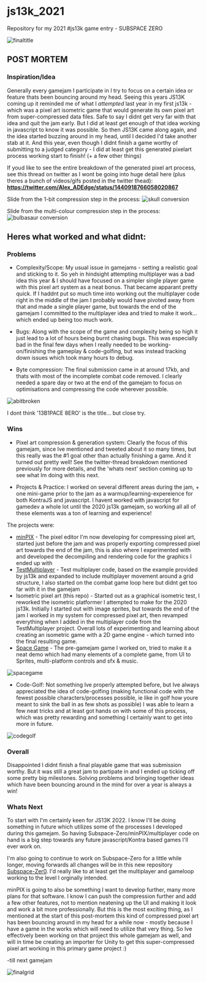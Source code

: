 # js13k_2021
Repository for my 2021 #js13k game entry - SUBSPACE ZERO

![finaltitle](finaltitle.gif)

## POST MORTEM

### Inspiration/Idea 
Generally every gamejam I participate in I try to focus on a certain idea or feature thats been bouncing around my head. 
Seeing this years JS13K coming up it reminded me of what I *attempted* last year in my first js13k - which was a pixel art isometric game that would generate its own pixel art from super-compressed data files.
Safe to say I didnt get very far with that idea and quit the jam early. But I did at least get enough of that idea working in javascript to know it was possible. 
So then JS13K came along again, and the idea started buzzing around in my head, until I decided I'd take another stab at it. 
And this year, even though I didnt finish a game worthy of submitting to a judged category - I did at least get this generated pixelart process working start to finish! (+ a few other things)

If youd like to see the entire breakdown of the generated pixel art process, see this thread on twitter as I wont be going into huge detail here (plus theres a bunch of videos/gifs posted in the twitter thead): **https://twitter.com/Alex_ADEdge/status/1440918766058020867**

Slide from the 1-bit compression step in the process:
![skull conversion](docs/skull_conversion.png)

Slide from the multi-colour compression step in the process:
![bulbasaur conversion](docs/bulba_conversion.png)

## Heres what worked and what didnt:

### Problems

* Complexity/Scope: My usual issue in gamejams - setting a realistic goal and sticking to it. So yeh in hindsight attempting multiplayer was a bad idea this year & I should have focused on a simpler single player game with this pixel art system as a neat bonus. That became apparant pretty quick. If I haddnt put so much time into working out the multiplayer code right in the middle of the jam I probably would have pivoted away from that and made a single player game, but towards the end of the gamejam I committed to the multiplayer idea and tried to make it work... which ended up being too much work.

* Bugs: Along with the scope of the game and complexity being so high it just lead to a lot of hours being burnt chasing bugs. This was especially bad in the final few days when I really needed to be working-on/finishing the gameplay & code-golfing, but was instead tracking down  issues which took many hours to debug.

* Byte compression: The final submission came in at around 17kb, and thats with most of the incomplete combat code removed. I clearly needed a spare day or two at the end of the gamejam to focus on optimisations and compressing the code wherever possible.

![abitbroken](docs/broken.gif)

I dont think '13B1PACE 8ERO' is the title... but close try.

### Wins 

* Pixel art compression & generation system: Clearly the focus of this gamejam, since Ive mentioned and tweeted about it so many times, but this really was the #1 goal other than actually finishing a game. And it turned out pretty well! See the twitter-thread breakdown mentioned previously for more details, and the 'whats next' section coming up to see what Im doing with this next.

* Projects & Practice: I worked on several different areas during the jam, + one mini-game prior to the jam as a warmup/learning-expereience for both KontraJS and javascript. I havent worked with javascript for gamedev a whole lot until the 2020 js13k gamejam, so working all all of these elements was a ton of learning and experience! 
 
The projects were:
   * [minPIX](https://github.com/AD-Edge/minPIX) - The pixel editor I'm now developing for compressing pixel art, started just before the jam and was properly exporting compressed pixel art towards the end of the jam, this is also where I experimented with and developed the decompiling and rendering code for the graphics I ended up with
   * [TestMultiplayer](https://github.com/AD-Edge/TestMP) - Test multiplayer code, based on the example provided by js13k and expanded to include multiplayer movement around a grid structure, I also started on the combat game loop here but didnt get too far with it in the gamejam
   * Isometric pixel art (this repo) - Started out as a graphical isometric test, I reworked the isometric platformer I attempted to make for the 2020 js13k. Initially I started out with image sprites, but towards the end of the jam I worked in my system for compressed pixel art, then revamped everything when I added in the multiplayer code from the TestMultiplayer project. Overall lots of experimenting and learning about creating an isometric game with a 2D game engine - which turned into the final resulting game. 
   * [Space Game](https://github.com/AD-Edge/SpaceGameTest) - The pre-gamejam game I worked on, tried to make it a neat demo which had many elements of a complete game, from UI to Sprites, multi-platform controls and sfx & music.

![spacegame](docs/spacegame2.gif)

* Code-Golf: Not something Ive properly attempted before, but Ive always appreciated the idea of code-golfing (making functional code with the fewest possible characters/processes possible, ie like in golf how youre meant to sink the ball in as few shots as possible)
I was able to learn a few neat tricks and at least got hands on with some of this process, which was pretty rewarding and something I certainly want to get into more in future.

![codegolf](docs/codegolf2.png)

### Overall
Disappointed I didnt finish a final playable game that was submission worthy. But it was still a great jam to partipate in and I ended up ticking off some pretty big milestones. Solving problems and bringing together ideas which have been bouncing around in the mind for over a year is always a win!

### Whats Next 
To start with I'm certainly keen for JS13K 2022. I know I'll be doing something in future which utilizes some of the processes I developed during this gamejam. So having Subspace-Zero/minPIX/multiplayer code on hand is a big step towards any future javascript/Kontra based games I'll ever work on.

I'm also going to continue to work on Subspace-Zero for a little while longer, moving forwards all changes will be in this new repository [Subspace-Zer0](https://github.com/AD-Edge/SubSpace-Zer0). I'd really like to at least get the multiplayer and gameloop working to the level I orginally intended.

minPIX is going to also be something I want to develop further, many more plans for that software. I know I can push the compression further and add a few other features, not to mention neatening up the UI and making it look and work a bit more professionally. But this is the most exciting thing, as I mentioned at the start of this post-mortem this kind of compressed pixel art has been bouncing around in my head for a while now - mostly because I have a game in the works which will need to utilize that very thing. So Ive effectively been working on that project this whole gamejam as well, and will in time be creating an importer for Unity to get this super-compressed pixel art working in this primary game project :)

-till next gamejam

![finalgrid](docs/finalgrid.png)
